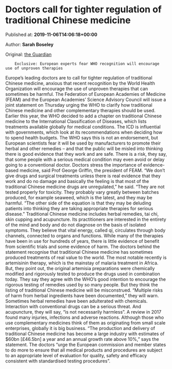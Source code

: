 
# Doctors call for tighter regulation of traditional Chinese medicine

Published at: **2019-11-06T14:06:18+00:00**

Author: **Sarah Boseley**

Original: [the Guardian](https://www.theguardian.com/education/2019/nov/06/doctors-europe-call-for-tighter-control-of-traditional-chinese-medicine)


        Exclusive: European experts fear WHO recognition will encourage use of unproven therapies
      
Europe’s leading doctors are to call for tighter regulation of traditional Chinese medicine, anxious that recent recognition by the World Health Organization will encourage the use of unproven therapies that can sometimes be harmful.
The Federation of European Academies of Medicine (FEAM) and the European Academies’ Science Advisory Council will issue a joint statement on Thursday urging the WHO to clarify how traditional Chinese medicine and other complementary therapies should be used.
Earlier this year, the WHO decided to add a chapter on traditional Chinese medicine to the International Classification of Diseases, which lists treatments available globally for medical conditions. The ICD is influential with governments, which look at its recommendations when deciding how to spend health budgets.
The WHO says this is not an endorsement, but European scientists fear it will be used by manufacturers to promote their herbal and other remedies – and that the public will be misled into thinking there is good evidence that they work and are safe. There is a risk, they say, that some people with a serious medical condition may even avoid or delay going to a conventional doctor.
Doctors stress the importance of evidence-based medicine, said Prof George Griffin, the president of FEAM. “We don’t give drugs and surgical treatments unless there is real evidence that they work and do no damage and basically the feeling is that most of the traditional Chinese medicine drugs are unregulated,” he said. “They are not tested properly for toxicity. They probably vary greatly between batches produced, for example seaweed, which is the latest, and they may be harmful.
“The other side of the equation is that they may be deluding patients into thinking they are taking appropriate therapies for serious disease.”
Traditional Chinese medicine includes herbal remedies, tai chi, skin cupping and acupuncture. Its practitioners are interested in the entirety of the mind and body and do not diagnose on the basis of isolated symptoms. They believe that vital energy, called qi, circulates through body channels, connected to organs and functions. While many of the therapies have been in use for hundreds of years, there is little evidence of benefit from scientific trials and some evidence of harm.
The doctors behind the statement recognise that traditional Chinese medicine has sometimes produced treatments of real value to the world. The most notable recently is artemisinin therapy, which is the mainstay of malaria treatment in Africa. But, they point out, the original artemisia preparations were chemically modified and rigorously tested to produce the drugs used in combination today.
They say they agree with the WHO’s good intention to encourage the rigorous testing of remedies used by so many people. But they think the listing of traditional Chinese medicine will be misconstrued.
“Multiple risks of harm from herbal ingredients have been documented,” they will warn. Sometimes herbal remedies have been adulterated with chemicals. Interaction with conventional drugs can be a serious threat. And acupuncture, they will say, “is not necessarily harmless”. A review in 2017 found many injuries, infections and adverse reactions.
Although those who use complementary medicines think of them as originating from small scale enterprises, globally it is big business. “The production and delivery of traditional Chinese medicine has become a large industry with estimates of $60bn [£46.5bn] a year and an annual growth rate above 10%,” says the statement.
The doctors “urge the European commission and member states to do more to ensure that all medical products and procedures are subject to an appropriate level of evaluation for quality, safety and efficacy consistent with standardised testing procedures”.
